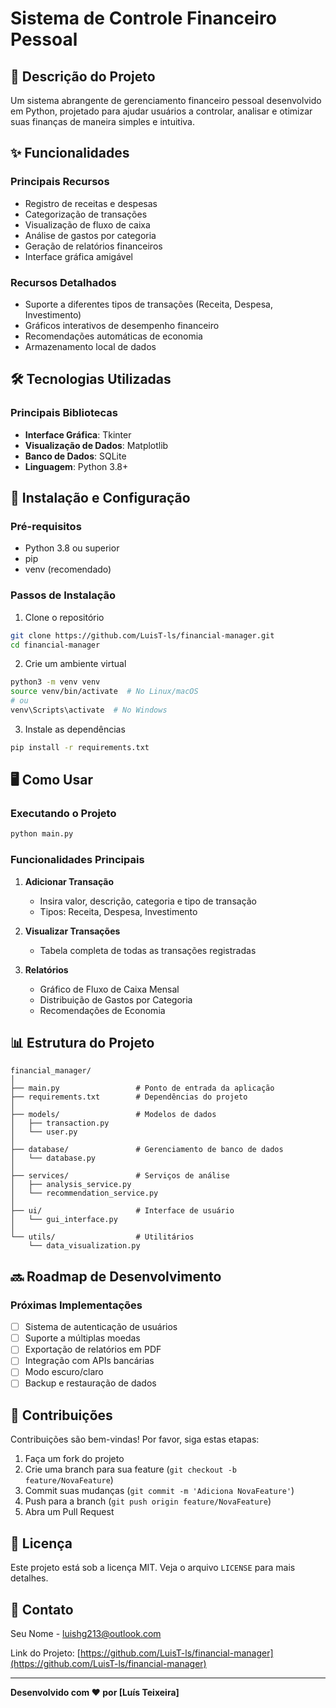 # Sistema de Controle Financeiro Pessoal

## 📌 Descrição do Projeto

Um sistema abrangente de gerenciamento financeiro pessoal desenvolvido em Python, projetado para ajudar usuários a controlar, analisar e otimizar suas finanças de maneira simples e intuitiva.

## ✨ Funcionalidades

### Principais Recursos

- Registro de receitas e despesas
- Categorização de transações
- Visualização de fluxo de caixa
- Análise de gastos por categoria
- Geração de relatórios financeiros
- Interface gráfica amigável

### Recursos Detalhados

- Suporte a diferentes tipos de transações (Receita, Despesa, Investimento)
- Gráficos interativos de desempenho financeiro
- Recomendações automáticas de economia
- Armazenamento local de dados

## 🛠 Tecnologias Utilizadas

### Principais Bibliotecas

- **Interface Gráfica**: Tkinter
- **Visualização de Dados**: Matplotlib
- **Banco de Dados**: SQLite
- **Linguagem**: Python 3.8+

## 🚀 Instalação e Configuração

### Pré-requisitos

- Python 3.8 ou superior
- pip
- venv (recomendado)

### Passos de Instalação

1. Clone o repositório

```bash
git clone https://github.com/LuisT-ls/financial-manager.git
cd financial-manager
```

2. Crie um ambiente virtual

```bash
python3 -m venv venv
source venv/bin/activate  # No Linux/macOS
# ou
venv\Scripts\activate  # No Windows
```

3. Instale as dependências

```bash
pip install -r requirements.txt
```

## 🖥 Como Usar

### Executando o Projeto

```bash
python main.py
```

### Funcionalidades Principais

1. **Adicionar Transação**

   - Insira valor, descrição, categoria e tipo de transação
   - Tipos: Receita, Despesa, Investimento

2. **Visualizar Transações**

   - Tabela completa de todas as transações registradas

3. **Relatórios**
   - Gráfico de Fluxo de Caixa Mensal
   - Distribuição de Gastos por Categoria
   - Recomendações de Economia

## 📊 Estrutura do Projeto

```
financial_manager/
│
├── main.py                 # Ponto de entrada da aplicação
├── requirements.txt        # Dependências do projeto
│
├── models/                 # Modelos de dados
│   ├── transaction.py
│   └── user.py
│
├── database/               # Gerenciamento de banco de dados
│   └── database.py
│
├── services/               # Serviços de análise
│   ├── analysis_service.py
│   └── recommendation_service.py
│
├── ui/                     # Interface de usuário
│   └── gui_interface.py
│
└── utils/                  # Utilitários
    └── data_visualization.py
```

## 🔜 Roadmap de Desenvolvimento

### Próximas Implementações

- [ ] Sistema de autenticação de usuários
- [ ] Suporte a múltiplas moedas
- [ ] Exportação de relatórios em PDF
- [ ] Integração com APIs bancárias
- [ ] Modo escuro/claro
- [ ] Backup e restauração de dados

## 🤝 Contribuições

Contribuições são bem-vindas! Por favor, siga estas etapas:

1. Faça um fork do projeto
2. Crie uma branch para sua feature (`git checkout -b feature/NovaFeature`)
3. Commit suas mudanças (`git commit -m 'Adiciona NovaFeature'`)
4. Push para a branch (`git push origin feature/NovaFeature`)
5. Abra um Pull Request

## 📄 Licença

Este projeto está sob a licença MIT. Veja o arquivo `LICENSE` para mais detalhes.

## 📧 Contato

Seu Nome - luishg213@outlook.com

Link do Projeto: [https://github.com/LuisT-ls/financial-manager](https://github.com/LuisT-ls/financial-manager)

---

**Desenvolvido com ❤️ por [Luís Teixeira]**
